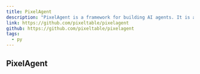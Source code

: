 ```yaml
---
title: PixelAgent
description: "PixelAgent is a framework for building AI agents. It is a set of primitives that you can use to build your own agents."
link: https://github.com/pixeltable/pixelagent
github: https://github.com/pixeltable/pixelagent
tags:
  - py
---
```


## PixelAgent